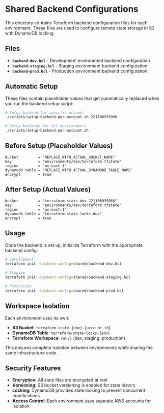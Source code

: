 # Shared Backend Configurations

This directory contains Terraform backend configuration files for each environment. These files are used to configure remote state storage in S3 with DynamoDB locking.

## Files

- **`backend-dev.hcl`** - Development environment backend configuration
- **`backend-staging.hcl`** - Staging environment backend configuration  
- **`backend-prod.hcl`** - Production environment backend configuration

## Automatic Setup

These files contain placeholder values that get automatically replaced when you run the backend setup script:

```bash
# Setup backend for specific account
./scripts/setup-backend-per-account.sh 221106935066

# Setup backends for all environments
./scripts/setup-backend-per-account.sh
```

## Before Setup (Placeholder Values)

```hcl
bucket         = "REPLACE_WITH_ACTUAL_BUCKET_NAME"
key            = "environments/dev/terraform.tfstate"
region         = "us-east-1"
dynamodb_table = "REPLACE_WITH_ACTUAL_DYNAMODB_TABLE_NAME"
encrypt        = true
```

## After Setup (Actual Values)

```hcl
bucket         = "terraform-state-dev-221106935066"
key            = "environments/dev/terraform.tfstate"
region         = "us-east-1"
dynamodb_table = "terraform-state-locks-dev"
encrypt        = true
```

## Usage

Once the backend is set up, initialize Terraform with the appropriate backend config:

```bash
# Development
terraform init -backend-config=shared/backend-dev.hcl

# Staging
terraform init -backend-config=shared/backend-staging.hcl

# Production
terraform init -backend-config=shared/backend-prod.hcl
```

## Workspace Isolation

Each environment uses its own:
- **S3 Bucket**: `terraform-state-{env}-{account-id}`
- **DynamoDB Table**: `terraform-state-locks-{env}`
- **Terraform Workspace**: `{env}` (dev, staging, production)

This ensures complete isolation between environments while sharing the same infrastructure code.

## Security Features

- **Encryption**: All state files are encrypted at rest
- **Versioning**: S3 bucket versioning is enabled for state history
- **Locking**: DynamoDB provides state locking to prevent concurrent modifications
- **Access Control**: Each environment uses separate AWS accounts for isolation